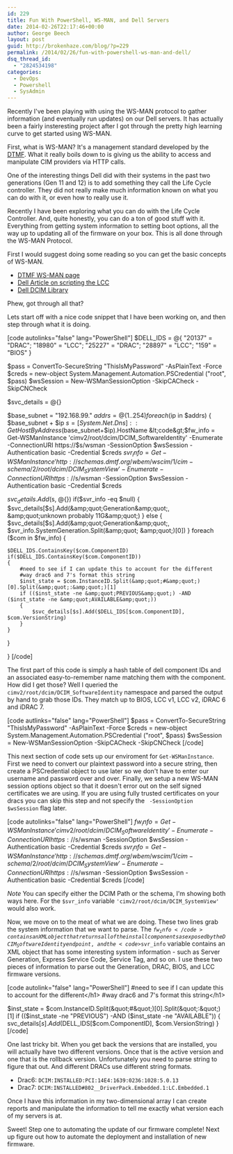 ```yaml
---
id: 229
title: Fun With PowerShell, WS-MAN, and Dell Servers
date: 2014-02-26T22:17:46+00:00
author: George Beech
layout: post
guid: http://brokenhaze.com/blog/?p=229
permalink: /2014/02/26/fun-with-powershell-ws-man-and-dell/
dsq_thread_id:
  - "2824534198"
categories:
  - DevOps
  - Powershell
  - SysAdmin
---
```

Recently I've been playing with using the WS-MAN protocol to gather information (and eventually run updates) on our Dell servers. It has actually been a fairly insteresting project after I got through the pretty high learning curve to get started using WS-MAN.

First, what is WS-MAN? It's a management standard developed by the <a href="http://www.dmtf.org/standards/wsman">DTMF</a>. What it really boils down to is giving us the ability to access and manipulate CIM providers via HTTP calls.

One of the interesting things Dell did with their systems in the past two generations (Gen 11 and 12) is to add something they call the Life Cycle controller. They did not really make much information known on what you can do with it, or even how to really use it.

Recently I have been exploring what you can do with the Life Cycle Controller. And, quite honestly, you can do a ton of good stuff with it. Everything from getting system information to setting boot options, all the way up to updating all of the firmware on your box. This is all done through the WS-MAN Protocol.

First I would suggest doing some reading so you can get the basic concepts of WS-MAN.
<ul>
	<li><a href="http://www.dmtf.org/standards/wsman">DTMF WS-MAN page</a></li>
	<li><a href="http://en.community.dell.com/techcenter/b/techcenter/archive/2011/11/21/scripting-dell-idrac6-with-lifecycle-controller-remote-services.aspx">Dell Article on scripting the LCC</a></li>
	<li><a href="http://en.community.dell.com/techcenter/systems-management/w/wiki/1906.dcim-library-profile.aspx">Dell DCIM Library</a></li>
</ul>
Phew, got through all that?

Lets start off with a nice code snippet that I have been working on, and then step through what it is doing.

[code autolinks="false" lang="PowerShell"]
$DELL_IDS = @{
    &quot;20137&quot; = &quot;DRAC&quot;;
    &quot;18980&quot; = &quot;LCC&quot;;
    &quot;25227&quot; = &quot;DRAC&quot;;
    &quot;28897&quot; = &quot;LCC&quot;;
    &quot;159&quot; = &quot;BIOS&quot;
    }

$pass = ConvertTo-SecureString &quot;ThisIsMyPassword&quot; -AsPlainText -Force
$creds = new-object System.Management.Automation.PSCredential (&quot;root&quot;, $pass)
$wsSession = New-WSManSessionOption -SkipCACheck -SkipCNCheck

$svc_details = @{}

$base_subnet = &quot;192.168.99.&quot;
$addrs = @(1..254)
foreach ($ip in $addrs)
{
    $base_subnet + $ip
    $s = [System.Net.Dns]::GetHostByAddress($base_subnet+$ip).HostName
&lt;code&gt;$fw_info = Get-WSManInstance 'cimv2/root/dcim/DCIM_SoftwareIdentity' -Enumerate -ConnectionURI https://$s/wsman -SessionOption $wsSession -Authentication basic -Credential $creds
$svr_info = Get-WSManInstance 'http://schemas.dmtf.org/wbem/wscim/1/cim-schema/2/root/dcim/DCIM_SystemView' -Enumerate -ConnectionURI https://$s/wsman -SessionOption $wsSession -Authentication basic -Credential $creds

$svc_details.Add($s, @{})
if($svr_info -eq $null)
{
    $svc_details[$s].Add(&amp;quot;Generation&amp;quot;, &amp;quot;unknown probably 11G&amp;quot;)
}
else
{
    $svc_details[$s].Add(&amp;quot;Generation&amp;quot;, $svr_info.SystemGeneration.Split(&amp;quot; &amp;quot;)[0])
}
foreach ($com in $fw_info)
{

    $DELL_IDS.ContainsKey($com.ComponentID)
    if($DELL_IDS.ContainsKey($com.ComponentID))
    {
        #need to see if I can update this to account for the different
        #way drac6 and 7's format this string
        $inst_state = $com.InstanceID.Split(&amp;quot;#&amp;quot;)[0].Split(&amp;quot;:&amp;quot;)[1]
        if (($inst_state -ne &amp;quot;PREVIOUS&amp;quot;) -AND ($inst_state -ne &amp;quot;AVAILABLE&amp;quot;))
        {
            $svc_details[$s].Add($DELL_IDS[$com.ComponentID], $com.VersionString)
        }
    }
}

}
[/code]

The first part of this code is simply a hash table of dell component IDs and an associated easy-to-remember name matching them with the component. How did I get those? Well I queried the <code>cimv2/root/dcim/DCIM_SoftwareIdentity</code> namespace and parsed the output by hand to grab those IDs. They match up to BIOS, LCC v1, LCC v2, iDRAC 6 and iDRAC 7.

[code autlinks="false" lang="PowerShell"]
$pass = ConvertTo-SecureString &quot;ThisIsMyPassword&quot; -AsPlainText -Force
$creds = new-object System.Management.Automation.PSCredential (&quot;root&quot;, $pass)
$wsSession = New-WSManSessionOption -SkipCACheck -SkipCNCheck
[/code]

This next section of code sets up our enviroment for <code>Get-WSManInstance</code>. First we need to convert our plaintext password into a secure string, then create a PSCredential object to use later so we don't have to enter our username and password over and over. Finally, we setup a new WS-MAN session options object so that it doesn't error out on the self signed certificates we are using. If you are using fully trusted certificates on your dracs you can skip this step and not specify the <code> -SessionOption $wsSession</code> flag later.

[code autolinks="false" lang="PowerShell"]
$fw_info = Get-WSManInstance 'cimv2/root/dcim/DCIM_SoftwareIdentity' -Enumerate -ConnectionURI https://$s/wsman -SessionOption $wsSession -Authentication basic -Credential $creds
$svr_info = Get-WSManInstance 'http://schemas.dmtf.org/wbem/wscim/1/cim-schema/2/root/dcim/DCIM_SystemView' -Enumerate -ConnectionURI https://$s/wsman -SessionOption $wsSession -Authentication basic -Credential $creds
[/code]


<em>Note</em> You can specify either the DCIM Path or the schema, I'm showing both ways here. For the <code>$svr_info</code> variable <code>'cimv2/root/dcim/DCIM_SystemView'</code> would also work.

Now, we move on to the meat of what we are doing. These two lines grab the system information that we want to parse. The <code>$fw_info</code> contains an XML object that returns all of the install components as exposed by the DCIM_SoftwareIdentity endpoint, and the <code>$svr_info</code> variable contains an XML object that has some interesting system information - such as Server Generation, Express Service Code, Service Tag, and so on. I use these two pieces of information to parse out the Generation, DRAC, BIOS, and LCC firmware versions.

[code autolink="false" lang="PowerShell"]
#need to see if I can update this to account for the different&lt;/h1&gt;
#way drac6 and 7's format this string&lt;/h1&gt;

$inst_state = $com.InstanceID.Split(&quot;#&quot;)[0].Split(&quot;:&quot;)[1]
if (($inst_state -ne &quot;PREVIOUS&quot;) -AND ($inst_state -ne &quot;AVAILABLE&quot;))
    {
        svc_details[$s].Add($DELL_IDS[$com.ComponentID], $com.VersionString)
    }
[/code]

One last tricky bit. When you get back the versions that are installed, you will actually have two different versions. Once that is the active version and one that is the rollback version. Unfortunately you need to parse string to figure that out. And different DRACs use different string formats.
<ul>
	<li>Drac6: <code>DCIM:INSTALLED:PCI:14E4:1639:0236:1028:5.0.13</code></li>
	<li>Drac7: <code>DCIM:INSTALLED#802__DriverPack.Embedded.1:LC.Embedded.1</code></li>
</ul>
Once I have this information in my two-dimensional array I can create reports and manipulate the information to tell me exactly what version each of my servers is at.

Sweet! Step one to automating the update of our firmware complete! Next up figure out how to automate the deployment and installation of new firmware.